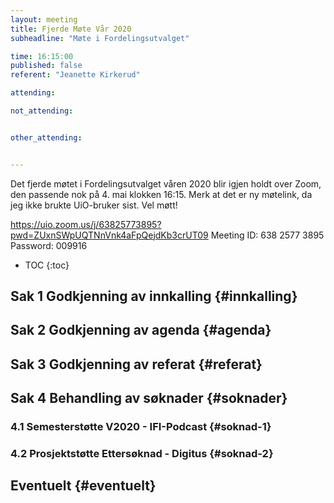 ```yaml
---
layout: meeting
title: Fjerde Møte Vår 2020
subheadline: "Møte i Fordelingsutvalget"

time: 16:15:00
published: false
referent: "Jeanette Kirkerud"

attending:

not_attending:


other_attending:


---
```

Det fjerde møtet i Fordelingsutvalget våren 2020 blir igjen holdt over Zoom,
den passende nok på 4. mai klokken 16:15. 
Merk at det er ny møtelink, da jeg ikke brukte UiO-bruker sist.
Vel møtt!

https://uio.zoom.us/j/63825773895?pwd=ZUxnSWpUQTNnVnk4aFpQejdKb3crUT09
Meeting ID: 638 2577 3895
Password: 009916

* TOC
{:toc}

## Sak 1 Godkjenning av innkalling {#innkalling}
## Sak 2 Godkjenning av agenda {#agenda}
## Sak 3 Godkjenning av referat {#referat}
## Sak 4 Behandling av søknader {#soknader}
### 4.1 Semesterstøtte V2020 - IFI-Podcast {#soknad-1}
### 4.2 Prosjektstøtte Ettersøknad - Digitus {#soknad-2}
## Eventuelt {#eventuelt}
